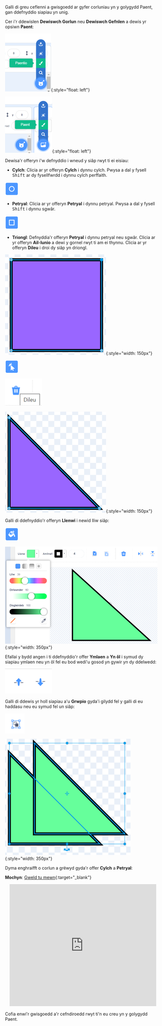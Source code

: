 Galli di greu ceflenni a gwisgoedd ar gyfer corluniau yn y golygydd Paent, gan ddefnyddio siapiau yn unig.

Cer i'r ddewislen **Dewiswch Gorlun** neu **Dewiswch Gefnlen** a dewis yr opsiwn **Paent**:

![Y dewis 'Paent' yn y ddewislen 'Dewiswch gorlun'.](images/choose-a-sprite.png){:style="float: left"}

![Y dewis 'Paent' yn y ddewislen 'Dewiswch gefnlen'.](images/choose-a-backdrop.png){:style="float: left"}

Dewisa'r offeryn i'w defnyddio i wneud y siâp rwyt ti ei eisiau:

+ **Cylch**: Clicia ar yr offeryn **Cylch** i dynnu cylch. Pwysa a dal y fysell <kbd>Shift</kbd> ar dy fysellfwrdd i dynnu cylch perffaith.

![Yr offeryn Cylch.](images/circle-tool.png)

+ **Petryal**: Clicia ar yr offeryn **Petryal** i dynnu petryal. Pwysa a dal y fysell <kbd>Shift</kbd> i dynnu sgwâr.

![Yr offeryn Petryal.](images/rectangle-tool.png)

+ **Triongl**: Defnyddia'r offeryn **Petryal** i dynnu petryal neu sgwâr. Clicia ar yr offeryn **Ail-lunio** a dewi y gornel rwyt ti am ei thynnu. Clicia ar yr offeryn **Dileu** i droi dy siâp yn driongl.

![Siâp sgwâr gydag un gornel wedi'i dewis.](images/square.png){:style="width: 150px"}

![Yr offeryn Ail-lunio.](images/reshape.png)

![Yr offeryn Dileu.](images/delete.png)

![Siâp triongl.](images/corner.png){:style="width: 150px"}

Galli di ddefnyddio'r offeryn **Llenwi** i newid lliw siâp:

![Yr offeryn Llenwi.](images/fill-tool.png)

![Y dewiswr Llenwi lliw a lliw newydd y siâp.](images/changed-colour.png){:style="width: 350px"}

Efallai y bydd angen i ti ddefnyddio'r offer **Ymlaen** a **Yn ôl** i symud dy siapiau ymlaen neu yn ôl fel eu bod wedi'u gosod yn gywir yn dy ddelwedd:

![Yr offer Ymlaen ac Yn Ôl.](images/front-back-tools.png)

Galli di ddewis yr holl siapiau a'u **Grwpio** gyda'i gilydd fel y galli di eu haddasu neu eu symud fel un siâp:

![Yr offeryn Grwpio.](images/group.png)

![Sawl siap wedi'u dewis.](images/selected-shapes.png){:style="width: 350px"}

Dyma enghraifft o corlun a grëwyd gyda'r offer **Cylch** a **Petryal**:

**Mochyn**: [Gweld tu mewn](https://scratch.mit.edu/projects/495903163/editor){:target="_blank"}
<div class="scratch-preview" style="margin-left: 15px;">
  <iframe allowtransparency="true" width="485" height="402" src="https://scratch.mit.edu/projects/embed/495903163/?autostart=false" frameborder="0"></iframe>
</div>

Cofia enwi'r gwisgoedd a'r cefndiroedd rwyt ti'n eu creu yn y golygydd Paent.
